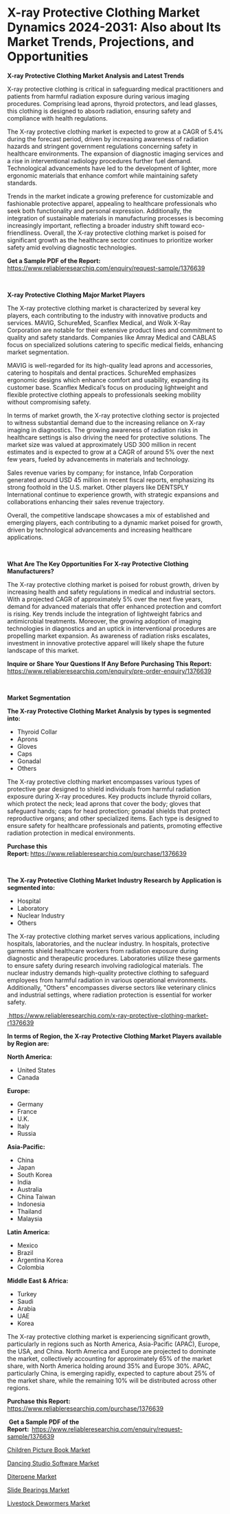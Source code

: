 <p><h1>X-ray Protective Clothing Market Dynamics 2024-2031: Also about Its Market Trends, Projections, and Opportunities</h1></p><p><strong>X-ray Protective Clothing Market Analysis and Latest Trends</strong></p>
<p><p>X-ray protective clothing is critical in safeguarding medical practitioners and patients from harmful radiation exposure during various imaging procedures. Comprising lead aprons, thyroid protectors, and lead glasses, this clothing is designed to absorb radiation, ensuring safety and compliance with health regulations.</p><p>The X-ray protective clothing market is expected to grow at a CAGR of 5.4% during the forecast period, driven by increasing awareness of radiation hazards and stringent government regulations concerning safety in healthcare environments. The expansion of diagnostic imaging services and a rise in interventional radiology procedures further fuel demand. Technological advancements have led to the development of lighter, more ergonomic materials that enhance comfort while maintaining safety standards.</p><p>Trends in the market indicate a growing preference for customizable and fashionable protective apparel, appealing to healthcare professionals who seek both functionality and personal expression. Additionally, the integration of sustainable materials in manufacturing processes is becoming increasingly important, reflecting a broader industry shift toward eco-friendliness. Overall, the X-ray protective clothing market is poised for significant growth as the healthcare sector continues to prioritize worker safety amid evolving diagnostic technologies.</p></p>
<p><strong>Get a Sample PDF of the Report:&nbsp;</strong> <a href="https://www.reliableresearchiq.com/enquiry/request-sample/1376639?utm_campaign=1123&utm_medium=2&utm_source=Github&utm_content=ia&utm_term=23102024&utm_id=x-ray-protective-clothing">https://www.reliableresearchiq.com/enquiry/request-sample/1376639</a></p>
<p>&nbsp;</p>
<p><strong>X-ray Protective Clothing Major Market Players</strong></p>
<p><p>The X-ray protective clothing market is characterized by several key players, each contributing to the industry with innovative products and services. MAVIG, SchureMed, Scanflex Medical, and Wolk X-Ray Corporation are notable for their extensive product lines and commitment to quality and safety standards. Companies like Amray Medical and CABLAS focus on specialized solutions catering to specific medical fields, enhancing market segmentation.</p><p>MAVIG is well-regarded for its high-quality lead aprons and accessories, catering to hospitals and dental practices. SchureMed emphasizes ergonomic designs which enhance comfort and usability, expanding its customer base. Scanflex Medical’s focus on producing lightweight and flexible protective clothing appeals to professionals seeking mobility without compromising safety.</p><p>In terms of market growth, the X-ray protective clothing sector is projected to witness substantial demand due to the increasing reliance on X-ray imaging in diagnostics. The growing awareness of radiation risks in healthcare settings is also driving the need for protective solutions. The market size was valued at approximately USD 300 million in recent estimates and is expected to grow at a CAGR of around 5% over the next few years, fueled by advancements in materials and technology.</p><p>Sales revenue varies by company; for instance, Infab Corporation generated around USD 45 million in recent fiscal reports, emphasizing its strong foothold in the U.S. market. Other players like DENTSPLY International continue to experience growth, with strategic expansions and collaborations enhancing their sales revenue trajectory.</p><p>Overall, the competitive landscape showcases a mix of established and emerging players, each contributing to a dynamic market poised for growth, driven by technological advancements and increasing healthcare applications.</p></p>
<p>&nbsp;</p>
<p><strong>What Are The Key Opportunities For X-ray Protective Clothing Manufacturers?</strong></p>
<p><p>The X-ray protective clothing market is poised for robust growth, driven by increasing health and safety regulations in medical and industrial sectors. With a projected CAGR of approximately 5% over the next five years, demand for advanced materials that offer enhanced protection and comfort is rising. Key trends include the integration of lightweight fabrics and antimicrobial treatments. Moreover, the growing adoption of imaging technologies in diagnostics and an uptick in interventional procedures are propelling market expansion. As awareness of radiation risks escalates, investment in innovative protective apparel will likely shape the future landscape of this market.</p></p>
<p><strong>Inquire or Share Your Questions If Any Before Purchasing This Report:</strong> <a href="https://www.reliableresearchiq.com/enquiry/pre-order-enquiry/1376639?utm_campaign=1123&utm_medium=2&utm_source=Github&utm_content=ia&utm_term=23102024&utm_id=x-ray-protective-clothing">https://www.reliableresearchiq.com/enquiry/pre-order-enquiry/1376639</a></p>
<p>&nbsp;</p>
<p><strong>Market Segmentation</strong></p>
<p><strong>The X-ray Protective Clothing Market Analysis by types is segmented into:</strong></p>
<p><ul><li>Thyroid Collar</li><li>Aprons</li><li>Gloves</li><li>Caps</li><li>Gonadal</li><li>Others</li></ul></p>
<p><p>The X-ray protective clothing market encompasses various types of protective gear designed to shield individuals from harmful radiation exposure during X-ray procedures. Key products include thyroid collars, which protect the neck; lead aprons that cover the body; gloves that safeguard hands; caps for head protection; gonadal shields that protect reproductive organs; and other specialized items. Each type is designed to ensure safety for healthcare professionals and patients, promoting effective radiation protection in medical environments.</p></p>
<p><strong>Purchase this Report:&nbsp;</strong><a href="https://www.reliableresearchiq.com/purchase/1376639?utm_campaign=1123&utm_medium=2&utm_source=Github&utm_content=ia&utm_term=23102024&utm_id=x-ray-protective-clothing">https://www.reliableresearchiq.com/purchase/1376639</a></p>
<p>&nbsp;</p>
<p><strong>The X-ray Protective Clothing Market Industry Research by Application is segmented into:</strong></p>
<p><ul><li>Hospital</li><li>Laboratory</li><li>Nuclear Industry</li><li>Others</li></ul></p>
<p><p>The X-ray protective clothing market serves various applications, including hospitals, laboratories, and the nuclear industry. In hospitals, protective garments shield healthcare workers from radiation exposure during diagnostic and therapeutic procedures. Laboratories utilize these garments to ensure safety during research involving radiological materials. The nuclear industry demands high-quality protective clothing to safeguard employees from harmful radiation in various operational environments. Additionally, "Others" encompasses diverse sectors like veterinary clinics and industrial settings, where radiation protection is essential for worker safety.</p></p>
<p><a href="https://www.reliableresearchiq.com/x-ray-protective-clothing-market-r1376639?utm_campaign=1123&utm_medium=2&utm_source=Github&utm_content=ia&utm_term=23102024&utm_id=x-ray-protective-clothing">&nbsp;https://www.reliableresearchiq.com/x-ray-protective-clothing-market-r1376639</a></p>
<p><strong>In terms of Region, the X-ray Protective Clothing Market Players available by Region are:</strong></p>
<p>
    <p> <strong> North America: </strong>
        <ul>
            <li>United States</li>
            <li>Canada</li>
        </ul>
        </p> 
    <p> <strong> Europe: </strong>
        <ul>
            <li>Germany</li>
            <li>France</li>
            <li>U.K.</li>
            <li>Italy</li>
            <li>Russia</li>
        </ul>
        </p> 
    <p> <strong> Asia-Pacific: </strong>
        <ul>
            <li>China</li>
            <li>Japan</li>
            <li>South Korea</li>
            <li>India</li>
            <li>Australia</li>
            <li>China Taiwan</li>
            <li>Indonesia</li>
            <li>Thailand</li>
            <li>Malaysia</li>
        </ul>
        </p> 
    <p> <strong> Latin America: </strong>
        <ul>
            <li>Mexico</li>
            <li>Brazil</li>
            <li>Argentina Korea</li>
            <li>Colombia</li>
        </ul>
        </p> 
    <p> <strong> Middle East & Africa: </strong>
        <ul>
            <li>Turkey</li>
            <li>Saudi</li>
            <li>Arabia</li>
            <li>UAE</li>
            <li>Korea</li>
        </ul>
    </p>
    </p>
<p><p>The X-ray protective clothing market is experiencing significant growth, particularly in regions such as North America, Asia-Pacific (APAC), Europe, the USA, and China. North America and Europe are projected to dominate the market, collectively accounting for approximately 65% of the market share, with North America holding around 35% and Europe 30%. APAC, particularly China, is emerging rapidly, expected to capture about 25% of the market share, while the remaining 10% will be distributed across other regions.</p></p>
<p><strong>Purchase this Report: </strong><a href="https://www.reliableresearchiq.com/purchase/1376639?utm_campaign=1123&utm_medium=2&utm_source=Github&utm_content=ia&utm_term=23102024&utm_id=x-ray-protective-clothing">https://www.reliableresearchiq.com/purchase/1376639</a></p>
<p>&nbsp;<strong>Get a Sample PDF of the Report:&nbsp;&nbsp;</strong><a href="https://www.reliableresearchiq.com/enquiry/request-sample/1376639?utm_campaign=1123&utm_medium=2&utm_source=Github&utm_content=ia&utm_term=23102024&utm_id=x-ray-protective-clothing">https://www.reliableresearchiq.com/enquiry/request-sample/1376639</a></p>
<p><strong></strong></p>
<p><p><a href="https://github.com/brittroma9i/Market-Research-Report-List-1/blob/main/children-picture-book-market.md?utm_campaign=1123&utm_medium=2&utm_source=Github&utm_content=ia&utm_term=23102024&utm_id=x-ray-protective-clothing">Children Picture Book Market</a></p><p><a href="https://github.com/eleanore16mal/Market-Research-Report-List-1/blob/main/dancing-studio-software-market.md?utm_campaign=1123&utm_medium=2&utm_source=Github&utm_content=ia&utm_term=23102024&utm_id=x-ray-protective-clothing">Dancing Studio Software Market</a></p><p><a href="https://medium.com/@brittroma9i/diterpene-market-research-report-market-forecast-and-growth-prospects-with-a-cagr-of-10-7-0c96171e8437?utm_campaign=1123&utm_medium=2&utm_source=Github&utm_content=ia&utm_term=23102024&utm_id=x-ray-protective-clothing">Diterpene Market</a></p><p><a href="https://issuu.com/reportprime-2/docs/slide-bearings-market-size-2030.ppt_a08f3df3cbaba2?utm_campaign=1123&utm_medium=2&utm_source=Github&utm_content=ia&utm_term=23102024&utm_id=x-ray-protective-clothing">Slide Bearings Market</a></p><p><a href="https://www.linkedin.com/pulse/regulatory-landscape-its-influence-global-livestock-uhxoc?utm_campaign=1123&utm_medium=2&utm_source=Github&utm_content=ia&utm_term=23102024&utm_id=x-ray-protective-clothing">Livestock Dewormers Market</a></p></p>